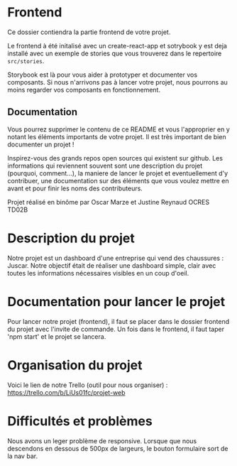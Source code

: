 # Frontend

Ce dossier contiendra la partie frontend de votre projet.

Le frontend à été initalisé avec un create-react-app et sotrybook y est deja installé avec un exemple de stories que vous trouverez dans le repertoire `src/stories`.

Storybook est là pour vous aider à prototyper et documenter vos composants. Si nous n'arrivons pas à lancer votre projet, nous pourrons au moins regarder vos composants en fonctionnement.

## Documentation

Vous pourrez supprimer le contenu de ce README et vous l'approprier en y notant les éléments importants de votre projet. Il est très important de bien documenter un projet !

Inspirez-vous des grands repos open sources qui existent sur github. Les informations qui reviennent souvent sont une description du projet (pourquoi, comment...), la maniere de lancer le projet et eventuellement d'y contribuer, une documentation sur des éléments que vous voulez mettre en avant et pour finir les noms des contributeurs.

Projet réalisé en binôme par Oscar Marze et Justine Reynaud
OCRES TD02B

# Description du projet

Notre projet est un dashboard d'une entreprise qui vend des chaussures : Juscar. 
Notre objectif était de réaliser une dashboard simple, clair avec toutes les informations nécessaires visibles en un coup d'oeil.

# Documentation pour lancer le projet

Pour lancer notre projet (frontend), il faut se placer dans le dossier frontend du projet avec l'invite de commande. Un fois dans le frontend, il faut taper 'npm start' et le projet se lancera.

# Organisation du projet

Voici le lien de notre Trello (outil pour nous organiser) : https://trello.com/b/LiUs01fc/projet-web

# Difficultés et problèmes
Nous avons un leger problème de responsive. Lorsque que nous descendons en dessous de 500px de largeurs, le bouton formulaire sort de la nav bar.

